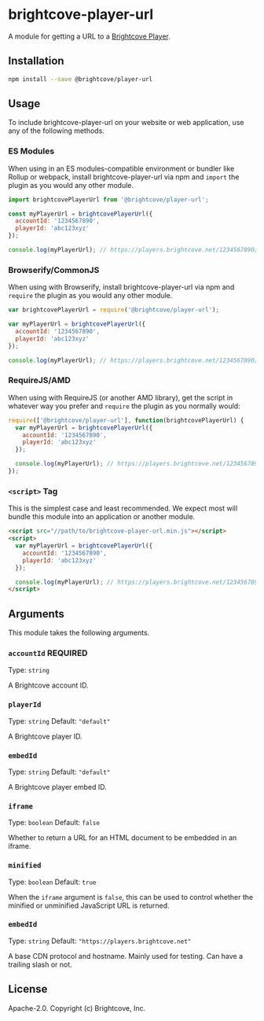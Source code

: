 # brightcove-player-url

A module for getting a URL to a [Brightcove Player](https://support.brightcove.com/brightcove-player).

## Installation

```sh
npm install --save @brightcove/player-url
```

## Usage

To include brightcove-player-url on your website or web application, use any of the following methods.

### ES Modules

When using in an ES modules-compatible environment or bundler like Rollup or webpack, install brightcove-player-url via npm and `import` the plugin as you would any other module.

```js
import brightcovePlayerUrl from '@brightcove/player-url';

const myPlayerUrl = brightcovePlayerUrl({
  accountId: '1234567890',
  playerId: 'abc123xyz'
});

console.log(myPlayerUrl); // https://players.brightcove.net/1234567890/abc123xyz_default/index.min.js
```

### Browserify/CommonJS

When using with Browserify, install brightcove-player-url via npm and `require` the plugin as you would any other module.

```js
var brightcovePlayerUrl = require('@brightcove/player-url');

var myPlayerUrl = brightcovePlayerUrl({
  accountId: '1234567890',
  playerId: 'abc123xyz'
});

console.log(myPlayerUrl); // https://players.brightcove.net/1234567890/abc123xyz_default/index.min.js
```

### RequireJS/AMD

When using with RequireJS (or another AMD library), get the script in whatever way you prefer and `require` the plugin as you normally would:

```js
require(['@brightcove/player-url'], function(brightcovePlayerUrl) {
  var myPlayerUrl = brightcovePlayerUrl({
    accountId: '1234567890',
    playerId: 'abc123xyz'
  });

  console.log(myPlayerUrl); // https://players.brightcove.net/1234567890/abc123xyz_default/index.min.js
});
```

### `<script>` Tag

This is the simplest case and least recommended. We expect most will bundle this module into an application or another module.

```html
<script src="//path/to/brightcove-player-url.min.js"></script>
<script>
  var myPlayerUrl = brightcovePlayerUrl({
    accountId: '1234567890',
    playerId: 'abc123xyz'
  });

  console.log(myPlayerUrl); // https://players.brightcove.net/1234567890/abc123xyz_default/index.min.js
</script>
```

## Arguments
This module takes the following arguments.

### `accountId` **REQUIRED**
Type: `string`

A Brightcove account ID.

### `playerId`
Type: `string`
Default: `"default"`

A Brightcove player ID.

### `embedId`
Type: `string`
Default: `"default"`

A Brightcove player embed ID.

### `iframe`
Type: `boolean`
Default: `false`

Whether to return a URL for an HTML document to be embedded in an iframe.

### `minified`
Type: `boolean`
Default: `true`

When the `iframe` argument is `false`, this can be used to control whether the minified or unminified JavaScript URL is returned.

### `embedId`
Type: `string`
Default: `"https://players.brightcove.net"`

A base CDN protocol and hostname. Mainly used for testing. Can have a trailing slash or not.

## License

Apache-2.0. Copyright (c) Brightcove, Inc.
